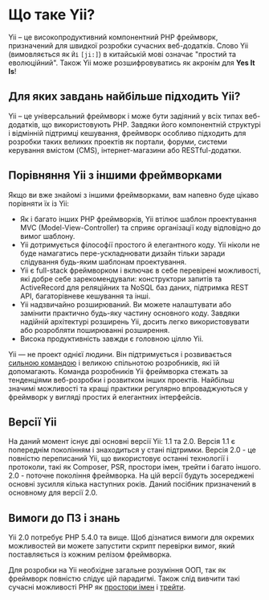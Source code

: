 Що таке Yii?
============

Yii – це високопродуктивний компонентний PHP фреймворк, призначений для швидкої розробки сучасних веб-додатків.
Слово Yii (вимовляється як `Йі` `[ji:]`) в китайській мові означає "простий та еволюційний".
Також Yii може розшифровуватись як акронім для **Yes It Is**!


Для яких завдань найбільше підходить Yii?
-----------------------------------------

Yii – це універсальний фреймворк і може бути задіяний у всіх типах веб-додатків, що використовують PHP. 
Завдяки його компонентній структурі і відмінній підтримці кешування, фреймворк особливо підходить для розробки 
таких великих проектів як портали, форуми, системи керування вмістом (CMS), інтернет-магазини або RESTful-додатки.


Порівняння Yii з іншими фреймворками
------------------------------------

Якщо ви вже знайомі з іншими фреймворками, вам напевно буде цікаво порівняти їх із Yii:

- Як і багато інших PHP фреймворків, Yii втілює шаблон проектування MVC (Model-View-Controller) та
  сприяє організації коду відповідно до вимог шаблону.
- Yii дотримується філософії простого й елегантного коду. Yii ніколи не буде намагатись пере-ускладнювати дизайн
  тільки заради слідування будь-яким шаблонам проектування.
- Yii є full-stack фреймворком і включає в себе перевірені можливості, які добре себе зарекомендували:
  конструктори запитів та ActiveRecord для реляційних та NoSQL баз даних, підтримка REST API, 
  багаторівневе кешування та інші.
- Yii надзвичайно розширюваний. Ви можете налаштувати або замінити практично будь-яку частину основного коду.
  Завдяки надійній архітектурі розширень Yii, досить легко використовувати або розробляти поширюванні розширення.
- Висока продуктивність завжди є головною ціллю Yii.

Yii — не проект однієї людини. Він підтримується і розвивається [сильною командою][about_yii] і великою спільнотою розробників,
які їй допомагають. Команда розробників Yii фреймворка стежать за тенденціями веб-розробки і розвитком інших проектів.
Найбільш значимі можливості та кращі практики регулярно впроваджуються у фреймворк у вигляді простих й елегантних інтерфейсів.

[about_yii]: http://www.yiiframework.com/about/

Версії Yii
----------

На даний момент існує дві основні версії Yii: 1.1 та 2.0. Версія 1.1 є попереднім поколінням і знаходиться у стані підтримки.
Версія 2.0 - це повністю переписаний Yii, що використовує останні технології і протоколи, такі як Composer, PSR, простори імен,
трейти і багато іншого. 2.0 - поточне покоління фреймворка. На цій версії будуть зосереджені основні зусилля
кілька наступних років. Даний посібник призначений в основному для версії 2.0.


Вимоги до ПЗ і знань
--------------------

Yii 2.0 потребує PHP 5.4.0 та вище. Щоб дізнатися вимоги для окремих можливостей ви можете запустити скрипт перевірки вимог,
який поставляється із кожним релізом фреймворка.

Для розробки на Yii необхідне загальне розуміння ООП, так як фреймворк повністю слідує цій парадигмі.
Також слід вивчити такі сучасні можливості PHP як [простори імен](http://www.php.net/manual/en/language.namespaces.php)
і [трейти](http://www.php.net/manual/en/language.oop5.traits.php).
